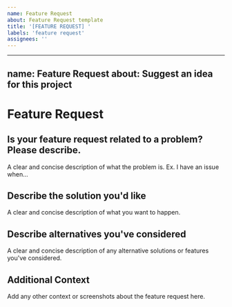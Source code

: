 ```yaml
---
name: Feature Request
about: Feature Request template
title: '[FEATURE REQUEST] '
labels: 'feature request'
assignees: ''
---
```


---
name: Feature Request
about: Suggest an idea for this project
---

# Feature Request

## Is your feature request related to a problem? Please describe.
A clear and concise description of what the problem is. Ex. I have an issue when...

## Describe the solution you'd like
A clear and concise description of what you want to happen.

## Describe alternatives you've considered
A clear and concise description of any alternative solutions or features you've considered.

## Additional Context
Add any other context or screenshots about the feature request here.
